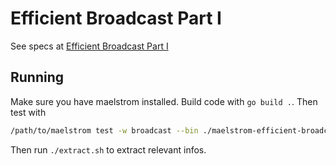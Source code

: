 # Efficient Broadcast Part I

See specs at [Efficient Broadcast Part I](https://fly.io/dist-sys/3d/)

## Running

Make sure you have maelstrom installed. Build code with `go build .`. Then test with

```bash
/path/to/maelstrom test -w broadcast --bin ./maelstrom-efficient-broadcast-part-1 --node-count 25 --time-limit 20 --rate 100 --latency 100
```

Then run `./extract.sh` to extract relevant infos.
